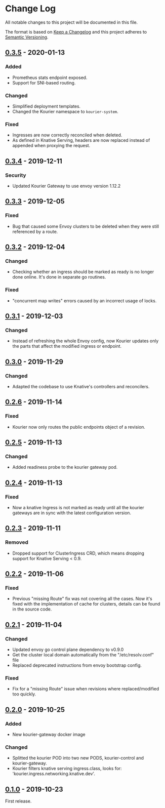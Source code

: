 # Change Log
All notable changes to this project will be documented in this file.

The format is based on [Keep a Changelog](http://keepachangelog.com/) 
and this project adheres to [Semantic Versioning](http://semver.org/).

## [0.3.5] - 2020-01-13
### Added
- Prometheus stats endpoint exposed.
- Support for SNI-based routing.

### Changed
- Simplified deployment templates.
- Changed the Kourier namespace to `kourier-system`.

### Fixed
- Ingresses are now correctly reconciled when deleted.
- As defined in Knative Serving, headers are now replaced instead of appended
when proxying the request.

## [0.3.4] - 2019-12-11
### Security
- Updated Kourier Gateway to use envoy version 1.12.2

## [0.3.3] - 2019-12-05
### Fixed
- Bug that caused some Envoy clusters to be deleted when they were still
referenced by a route.

## [0.3.2] - 2019-12-04
### Changed
- Checking whether an ingress should be marked as ready is no longer done
online. It's done in separate go routines.

### Fixed
- "concurrent map writes" errors caused by an incorrect usage of locks.

## [0.3.1] - 2019-12-03
### Changed
- Instead of refreshing the whole Envoy config, now Kourier updates only the
parts that affect the modified ingress or endpoint.

## [0.3.0] - 2019-11-29
### Changed
- Adapted the codebase to use Knative's controllers and reconcilers.

## [0.2.6] - 2019-11-14
### Fixed
- Kourier now only routes the public endpoints object of a revision.

## [0.2.5] - 2019-11-13
### Changed
- Added readiness probe to the kourier gateway pod.

## [0.2.4] - 2019-11-13
### Fixed
- Now a knative Ingress is not marked as ready until all the kourier gateways are in sync with the latest configuration version.

## [0.2.3] - 2019-11-11
### Removed
- Dropped support for ClusterIngress CRD, which means dropping support for
Knative Serving < 0.9.

## [0.2.2] - 2019-11-06
### Fixed
- Previous "missing Route" fix was not covering all the cases. Now it's fixed with the implementation of cache for clusters, details can be found in the source code.

## [0.2.1] - 2019-11-04
### Changed
- Updated envoy go control plane dependency to v0.9.0
- Get the cluster local domain automatically from the "/etc/resolv.conf" file
- Replaced deprecated instructions from envoy bootstrap config.
### Fixed
- Fix for a "missing Route" issue when revisions where replaced/modified too quickly.

## [0.2.0] - 2019-10-25
### Added
- New kourier-gateway docker image
### Changed
- Splitted the kourier POD into two new PODS, kourier-control and kourier-gateway.
- Kourier filters knative serving ingress.class, looks for: 'kourier.ingress.networking.knative.dev'.

## [0.1.0] - 2019-10-23

First release.

[0.3.5]: https://github.com/3scale/kourier/compare/v0.3.4...v0.3.5
[0.3.4]: https://github.com/3scale/kourier/compare/v0.3.3...v0.3.4
[0.3.3]: https://github.com/3scale/kourier/compare/v0.3.2...v0.3.3
[0.3.2]: https://github.com/3scale/kourier/compare/v0.3.1...v0.3.2
[0.3.1]: https://github.com/3scale/kourier/compare/v0.3.0...v0.3.1
[0.3.0]: https://github.com/3scale/kourier/compare/v0.2.6...v0.3.0
[0.2.6]: https://github.com/3scale/kourier/compare/v0.2.5...v0.2.6
[0.2.5]: https://github.com/3scale/kourier/compare/v0.2.4...v0.2.5
[0.2.4]: https://github.com/3scale/kourier/compare/v0.2.3...v0.2.4
[0.2.3]: https://github.com/3scale/kourier/compare/v0.2.2...v0.2.3
[0.2.2]: https://github.com/3scale/kourier/compare/v0.2.1...v0.2.2
[0.2.1]: https://github.com/3scale/kourier/compare/v0.2.0...v0.2.1
[0.2.0]: https://github.com/3scale/kourier/compare/v0.1.0...v0.2.0
[0.1.0]: https://github.com/3scale/kourier/releases/tag/v0.1.0

